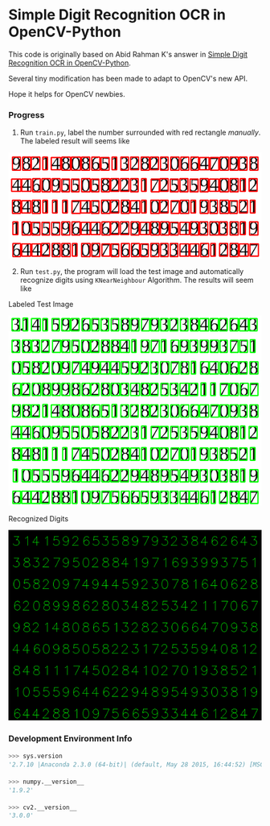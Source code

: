 Simple Digit Recognition OCR in OpenCV-Python
=============================================

This code is originally based on Abid Rahman K's answer in [Simple Digit Recognition OCR in OpenCV-Python](http://stackoverflow.com/questions/9413216/simple-digit-recognition-ocr-in-opencv-python/9620295).

Several tiny modification has been made to adapt to OpenCV's new API.

Hope it helps for OpenCV newbies.


### Progress
1. Run `train.py`, label the number surrounded with red rectangle *manually*. The labeled result will seems like 

![Train Result](/data/train_result.png)

2. Run `test.py`, the program will load the test image and automatically recognize digits using `KNearNeighbour` Algorithm. The results will seem like

Labeled Test Image

![Labeled Test Image](/data/in.png)

Recognized Digits

![Recognized Digits](/data/out.png)






### Development Environment Info
```python
>>> sys.version
'2.7.10 |Anaconda 2.3.0 (64-bit)| (default, May 28 2015, 16:44:52) [MSC v.1500 64 bit (AMD64)]'

>>> numpy.__version__
'1.9.2'

>>> cv2.__version__
'3.0.0'
```
